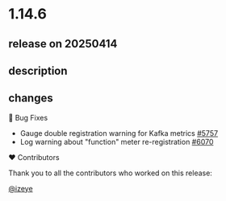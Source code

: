 # 1.14.6

## release on 20250414

## description

## changes

🐞 Bug Fixes

* Gauge double registration warning for Kafka metrics <a href="https://github.com/micrometer-metrics/micrometer/issues/5757" data-hovercard-type="issue" data-hovercard-url="/micrometer-metrics/micrometer/issues/5757/hovercard">#5757</a>
* Log warning about "function" meter re-registration <a href="https://github.com/micrometer-metrics/micrometer/pull/6070" data-hovercard-type="pull_request" data-hovercard-url="/micrometer-metrics/micrometer/pull/6070/hovercard">#6070</a>

❤️ Contributors

Thank you to all the contributors who worked on this release:

<a class="user-mention notranslate" data-hovercard-type="user" data-hovercard-url="/users/izeye/hovercard" data-octo-click="hovercard-link-click" data-octo-dimensions="link_type:self" href="https://github.com/izeye">@izeye</a>

